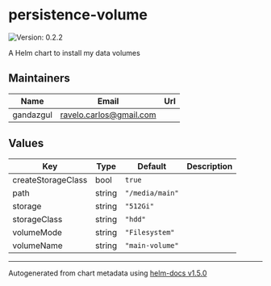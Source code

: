 # persistence-volume

![Version: 0.2.2](https://img.shields.io/badge/Version-0.2.2-informational?style=flat-square)

A Helm chart to install my data volumes

## Maintainers

| Name | Email | Url |
| ---- | ------ | --- |
| gandazgul | ravelo.carlos@gmail.com |  |

## Values

| Key | Type | Default | Description |
|-----|------|---------|-------------|
| createStorageClass | bool | `true` |  |
| path | string | `"/media/main"` |  |
| storage | string | `"512Gi"` |  |
| storageClass | string | `"hdd"` |  |
| volumeMode | string | `"Filesystem"` |  |
| volumeName | string | `"main-volume"` |  |

----------------------------------------------
Autogenerated from chart metadata using [helm-docs v1.5.0](https://github.com/norwoodj/helm-docs/releases/v1.5.0)
